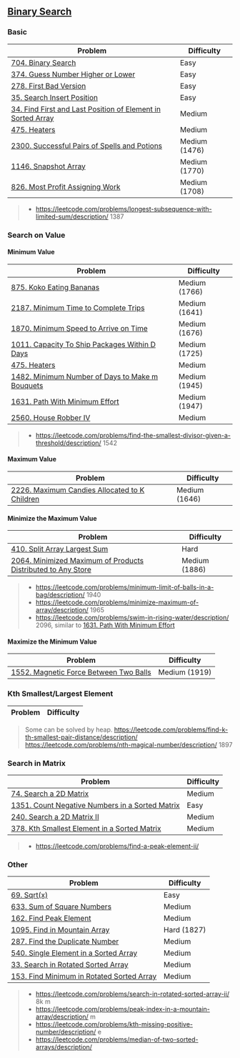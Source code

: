 ## [Binary Search](../topics/binary-search.md)
### Basic
| Problem          | Difficulty |
|------------------|------------|
|[704. Binary Search](../leetcode/704.binary-search.md)|Easy|
|[374. Guess Number Higher or Lower](../leetcode/374.guess-number-higher-or-lower.md)|Easy|
|[278. First Bad Version](../leetcode/278.first-bad-version.md)|Easy|
|[35. Search Insert Position](../leetcode/35.search-insert-position.md)|Easy|
|[34. Find First and Last Position of Element in Sorted Array](../leetcode/34.find-first-and-last-position-of-element-in-sorted-array.md)|Medium|
|[475. Heaters](../leetcode/475.heaters.md)|Medium|
|[2300. Successful Pairs of Spells and Potions](../leetcode/2300.successful-pairs-of-spells-and-potions.md)|Medium (1476)|
|[1146. Snapshot Array](../leetcode/1146.snapshot-array.md)|Medium (1770)|
|[826. Most Profit Assigning Work](https://leetcode.com/problems/most-profit-assigning-work/description/)|Medium (1708)|

> * https://leetcode.com/problems/longest-subsequence-with-limited-sum/description/ 1387

### Search on Value
#### Minimum Value
| Problem          | Difficulty |
|------------------|------------|
|[875. Koko Eating Bananas](../leetcode/875.koko-eating-bananas.md)|Medium (1766)|
|[2187. Minimum Time to Complete Trips](../leetcode/2187.minimum-time-to-complete-trips.md)|Medium (1641)|
|[1870. Minimum Speed to Arrive on Time](../leetcode/1870.minimum-speed-to-arrive-on-time.md)|Medium (1676)|
|[1011. Capacity To Ship Packages Within D Days](../leetcode/1011.capacity-to-ship-packages-within-d-days.md)|Medium (1725)|
|[475. Heaters](../leetcode/475.heaters.md)|Medium|
|[1482. Minimum Number of Days to Make m Bouquets](../leetcode/1482.minimum-number-of-days-to-make-m-bouquets.md)|Medium (1945)|
|[1631. Path With Minimum Effort](../leetcode/1631.path-with-minimum-effort.md)|Medium (1947)|
|[2560. House Robber IV](../leetcode/2560.house-robber-iv.md)|Medium|

> * https://leetcode.com/problems/find-the-smallest-divisor-given-a-threshold/description/ 1542

#### Maximum Value
| Problem          | Difficulty |
|------------------|------------|
|[2226. Maximum Candies Allocated to K Children](../leetcode/2226.maximum-candies-allocated-to-k-children.md)|Medium (1646)|

#### Minimize the Maximum Value
| Problem          | Difficulty |
|------------------|------------|
|[410. Split Array Largest Sum](../leetcode/410.split-array-largest-sum.md)|Hard|
|[2064. Minimized Maximum of Products Distributed to Any Store](../leetcode/2064.minimized-maximum-of-products-distributed-to-any-store.md)|Medium (1886)|

> * https://leetcode.com/problems/minimum-limit-of-balls-in-a-bag/description/ 1940
> * https://leetcode.com/problems/minimize-maximum-of-array/description/ 1965
> * https://leetcode.com/problems/swim-in-rising-water/description/ 2096, similar to [1631. Path With Minimum Effort](../leetcode/1631.path-with-minimum-effort.md)

#### Maximize the Minimum Value
| Problem          | Difficulty |
|------------------|------------|
|[1552. Magnetic Force Between Two Balls](../leetcode/1552.magnetic-force-between-two-balls.md)|Medium (1919)|

### Kth Smallest/Largest Element
| Problem          | Difficulty |
|------------------|------------|
> Some can be solved by heap.
> https://leetcode.com/problems/find-k-th-smallest-pair-distance/description/
> https://leetcode.com/problems/nth-magical-number/description/ 1897

### Search in Matrix
| Problem          | Difficulty |
|------------------|------------|
|[74. Search a 2D Matrix](../leetcode/74.search-a-2d-matrix.md)|Medium|
|[1351. Count Negative Numbers in a Sorted Matrix](../leetcode/1351.count-negative-numbers-in-a-sorted-matrix.md)|Easy|
|[240. Search a 2D Matrix II](../leetcode/240.search-a-2d-matrix-ii.md)|Medium|
|[378. Kth Smallest Element in a Sorted Matrix](../leetcode/378.kth-smallest-element-in-a-sorted-matrix.md)|Medium|

> * https://leetcode.com/problems/find-a-peak-element-ii/

### Other
| Problem          | Difficulty |
|------------------|------------|
|[69. Sqrt(x)](../leetcode/69.sqrt(x).md)|Easy|
|[633. Sum of Square Numbers](../leetcode/633.sum-of-square-numbers.md)|Medium|
|[162. Find Peak Element](../leetcode/162.find-peak-element.md)|Medium|
|[1095. Find in Mountain Array](../leetcode/1095.find-in-mountain-array.md)|Hard (1827)|
|[287. Find the Duplicate Number](../leetcode/287.find-the-duplicate-number.md)|Medium|
|[540. Single Element in a Sorted Array](../leetcode/540.single-element-in-a-sorted-array.md)|Medium|
|[33. Search in Rotated Sorted Array](../leetcode/33.search-in-rotated-sorted-array.md)|Medium|
|[153. Find Minimum in Rotated Sorted Array](../leetcode/153.find-minimum-in-rotated-sorted-array.md)|Medium|

> * https://leetcode.com/problems/search-in-rotated-sorted-array-ii/ 8k m
> * https://leetcode.com/problems/peak-index-in-a-mountain-array/description/ m
> * https://leetcode.com/problems/kth-missing-positive-number/description/ e
> * https://leetcode.com/problems/median-of-two-sorted-arrays/description/